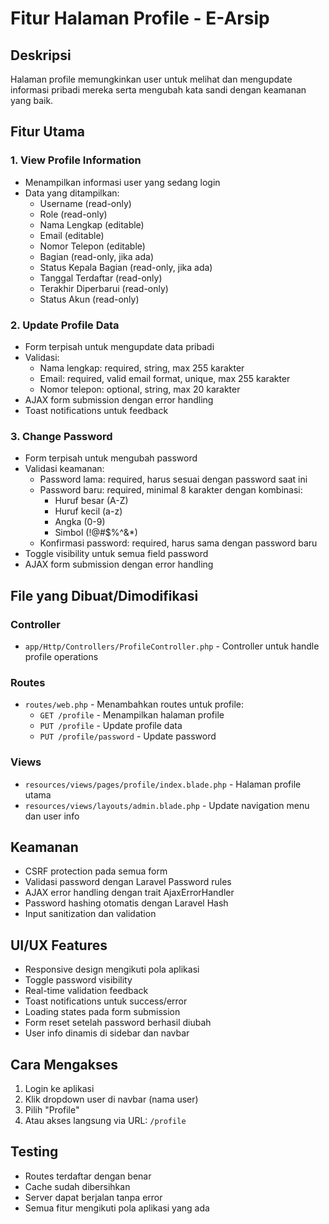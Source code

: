 # Fitur Halaman Profile - E-Arsip

## Deskripsi
Halaman profile memungkinkan user untuk melihat dan mengupdate informasi pribadi mereka serta mengubah kata sandi dengan keamanan yang baik.

## Fitur Utama

### 1. **View Profile Information**
- Menampilkan informasi user yang sedang login
- Data yang ditampilkan:
  - Username (read-only)
  - Role (read-only)
  - Nama Lengkap (editable)
  - Email (editable)
  - Nomor Telepon (editable)
  - Bagian (read-only, jika ada)
  - Status Kepala Bagian (read-only, jika ada)
  - Tanggal Terdaftar (read-only)
  - Terakhir Diperbarui (read-only)
  - Status Akun (read-only)

### 2. **Update Profile Data**
- Form terpisah untuk mengupdate data pribadi
- Validasi:
  - Nama lengkap: required, string, max 255 karakter
  - Email: required, valid email format, unique, max 255 karakter
  - Nomor telepon: optional, string, max 20 karakter
- AJAX form submission dengan error handling
- Toast notifications untuk feedback

### 3. **Change Password**
- Form terpisah untuk mengubah password
- Validasi keamanan:
  - Password lama: required, harus sesuai dengan password saat ini
  - Password baru: required, minimal 8 karakter dengan kombinasi:
    - Huruf besar (A-Z)
    - Huruf kecil (a-z)
    - Angka (0-9)
    - Simbol (!@#$%^&*)
  - Konfirmasi password: required, harus sama dengan password baru
- Toggle visibility untuk semua field password
- AJAX form submission dengan error handling

## File yang Dibuat/Dimodifikasi

### Controller
- `app/Http/Controllers/ProfileController.php` - Controller untuk handle profile operations

### Routes
- `routes/web.php` - Menambahkan routes untuk profile:
  - `GET /profile` - Menampilkan halaman profile
  - `PUT /profile` - Update profile data
  - `PUT /profile/password` - Update password

### Views
- `resources/views/pages/profile/index.blade.php` - Halaman profile utama
- `resources/views/layouts/admin.blade.php` - Update navigation menu dan user info

## Keamanan
- CSRF protection pada semua form
- Validasi password dengan Laravel Password rules
- AJAX error handling dengan trait AjaxErrorHandler
- Password hashing otomatis dengan Laravel Hash
- Input sanitization dan validation

## UI/UX Features
- Responsive design mengikuti pola aplikasi
- Toggle password visibility
- Real-time validation feedback
- Toast notifications untuk success/error
- Loading states pada form submission
- Form reset setelah password berhasil diubah
- User info dinamis di sidebar dan navbar

## Cara Mengakses
1. Login ke aplikasi
2. Klik dropdown user di navbar (nama user)
3. Pilih "Profile"
4. Atau akses langsung via URL: `/profile`

## Testing
- Routes terdaftar dengan benar
- Cache sudah dibersihkan
- Server dapat berjalan tanpa error
- Semua fitur mengikuti pola aplikasi yang ada
